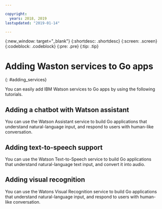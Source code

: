 ```yaml
---

copyright:
  years: 2018, 2019
lastupdated: "2019-01-14"

---
```


{:new_window: target="_blank"}
{:shortdesc: .shortdesc}
{:screen: .screen}
{:codeblock: .codeblock}
{:pre: .pre}
{:tip: .tip}

# Adding Waston services to Go apps
{: #adding_services}

You can easily add IBM Watson services to Go apps by using the following tutorials.

<!-- Need topic links once they are moved to the Watson repo. Add links to each section "For more information..." -->

## Adding a chatbot with Watson assistant

You can use the Watson Assistant service to build Go applications that understand natural-language input, and respond to users with human-like conversation.

## Adding text-to-speech support

You can use the Watson Text-to-Speech service to build Go applications that understand natural-language text input, and convert it into audio.

## Adding visual recognition

You can use the Watons Visual Recognition service to build Go applications that understand natural-language input, and respond to users with human-like conversation.